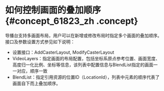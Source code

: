 # 如何控制画面的叠加顺序 {#concept_61823_zh .concept}

导播台支持多画面布局，用户可以在新增或修改布局时指定多个画面的叠加顺序。接口及参数设置方式参见如下说明：

-   设置接口：AddCasterLayout, ModifyCasterLayout
-   VideoLayers：指定画面的布局配置，包括坐标系原点参考位置、画面宽度、高度归一化比例、坐标等信息，该列表中配置信息与BlendList指定的画面一一对应，顺序一致
-   BlendList：指定引用资源的位置ID（LocationId），列表中元素的顺序代表了画面自下而上叠加顺序。

